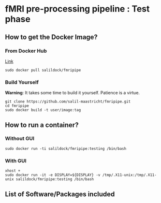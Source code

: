 
# fMRI pre-processing pipeline : Test phase


## How to get the Docker Image?

### From Docker Hub
[Link](https://hub.docker.com/repository/docker/salildock/fmripipe)

    sudo docker pull salildock/fmripipe
 ### Build Yourself
**Warning**:  It takes some time to build it yourself. Patience is a virtue.

    git clone https://github.com/salil-maastricht/fmripipe.git
    cd fmripipe
    sudo docker build -t user/image:tag

## How to run a container?
### Without GUI

    sudo docker run -ti salildock/fmripipe:testing /bin/bash
    
  ### With GUI

    xhost +
    sudo docker run -it -e DISPLAY=${DISPLAY} -v /tmp/.X11-unix:/tmp/.X11-unix salildock/fmripipe:testing /bin/bash


## List of Software/Packages included

